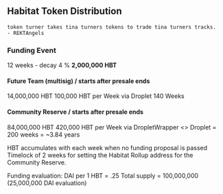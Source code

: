 ## Habitat Token Distribution

```
token turner takes tina turners tokens to trade tina turners tracks.
- REKTAngels
```

### Funding Event

12 weeks - decay 4 %
**2,000,000 HBT**

#### Future Team (multisig) / starts after presale ends

14,000,000 HBT
100,000 HBT per Week via Droplet
140 Weeks

#### Community Reserve / starts after presale ends

84,000,000 HBT
420,000 HBT per Week via DropletWrapper <> Droplet
= 200 weeks = ~3.84 years

HBT accumulates with each week when no funding proposal is passed
Timelock of 2 weeks for setting the Habitat Rollup address for the Community Reserve.

Funding evaluation: DAI per 1 HBT = .25
Total supply = 100,000,000 (25,000,000 DAI evaluation)
